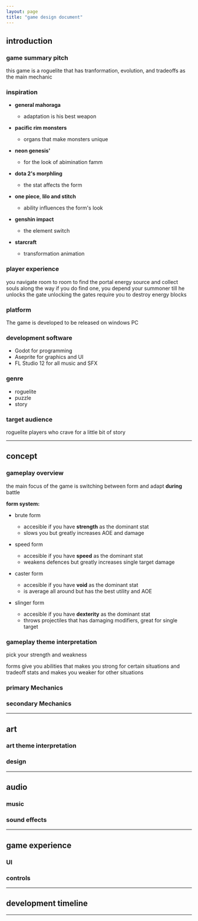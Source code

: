 ```yaml
---
layout: page
title: "game design document"
---
```


## **introduction**

### game summary pitch

this game is a roguelite that has tranformation, evolution, and tradeoffs as the main mechanic

### inspiration

- **general mahoraga**
  - adaptation is his best weapon

- **pacific rim monsters**
  - organs that make monsters unique

- **neon genesis'**
  - for the look of abimination famm

- **dota 2's morphling**
  - the stat affects the form

- **one piece**, **lilo and stitch**
  - ability influences the form's look

- **genshin impact**
  - the element switch

- **starcraft**
  - transformation animation

### player experience

you navigate room to room to find the portal energy source and collect souls
along the way if you do find one, you depend your summoner till he unlocks the gate
unlocking the gates require you to destroy energy blocks

### platform

The game is developed to be released on windows PC

### development software

- Godot for programming
- Aseprite for graphics and UI
- FL Studio 12 for all music and SFX

### genre

- roguelite
- puzzle
- story

### target audience

roguelite players who crave for a little bit of story

---

## **concept**

### gameplay overview

the main focus of the game is switching between form and adapt **during** battle

**form system:**

- brute form
  - accesible if you have **strength** as the dominant stat
  - slows you but greatly increases AOE and damage

- speed form
  - accesible if you have **speed** as the dominant stat
  - weakens defences but greatly increases single target damage

- caster form
  - accesible if you have **void** as the dominant stat
  - is average all around but has the best utility and AOE

- slinger form
  - accesible if you have **dexterity** as the dominant stat
  - throws projectiles that has damaging modifiers, great for single target

### gameplay theme interpretation

pick your strength and weakness

forms give you abilities that makes you strong for certain situations
and tradeoff stats and makes you weaker for other situations

### primary Mechanics

### secondary Mechanics

---

## **art**

### art theme interpretation

### design

---

## **audio**

### music

### sound effects

---

## **game experience**

### UI

### controls

---

## **development timeline**

---
